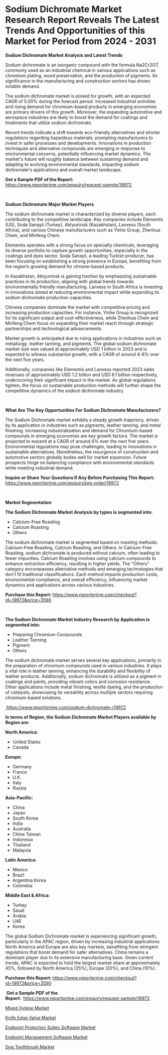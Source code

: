 <p><h1>Sodium Dichromate Market Research Report Reveals The Latest Trends And Opportunities of this Market for Period from 2024 - 2031</h1></p><p><strong>Sodium Dichromate Market Analysis and Latest Trends</strong></p>
<p><p>Sodium dichromate is an inorganic compound with the formula Na2Cr2O7, commonly used as an industrial chemical in various applications such as chromium plating, wood preservation, and the production of pigments. Its significance in the manufacturing and construction sectors has driven notable demand.</p><p>The sodium dichromate market is poised for growth, with an expected CAGR of 5.00% during the forecast period. Increased industrial activities and rising demand for chromium-based products in emerging economies are primary drivers of this growth. Moreover, the expanding automotive and aerospace industries are likely to boost the demand for coatings and treatments that utilize sodium dichromate.</p><p>Recent trends indicate a shift towards eco-friendly alternatives and stricter regulations regarding hazardous materials, prompting manufacturers to invest in safer processes and developments. Innovations in production techniques and alternative compounds are emerging in response to environmental concerns, potentially influencing market dynamics. The market's future will roughly balance between sustaining demand and adapting to evolving environmental standards, impacting sodium dichromate's applications and overall market landscape.</p></p>
<p><strong>Get a Sample PDF of the Report:&nbsp;</strong> <a href="https://www.reportprime.com/enquiry/request-sample/19972?utm_campaign=10&utm_medium=2&utm_source=Github&utm_content=ia&utm_term=24112024&utm_id=sodium-dichromate">https://www.reportprime.com/enquiry/request-sample/19972</a></p>
<p>&nbsp;</p>
<p><strong>Sodium Dichromate Major Market Players</strong></p>
<p><p>The sodium dichromate market is characterized by diverse players, each contributing to the competitive landscape. Key companies include Elementis (US), Soda Sanayii (Turkey), Aktyuninsk (Kazakhstan), Lanxess (South Africa), and various Chinese manufacturers such as Yinhe Group, Zhenhua Chem, and Minfeng Chem.</p><p>Elementis operates with a strong focus on specialty chemicals, leveraging its diverse portfolio to capture growth opportunities, especially in the coatings and dyes sector. Soda Sanayii, a leading Turkish producer, has been focusing on establishing a strong presence in Europe, benefiting from the region’s growing demand for chrome-based products.</p><p>In Kazakhstan, Aktyuninsk is gaining traction by emphasizing sustainable practices in its production, aligning with global trends towards environmentally friendly manufacturing. Lanxess in South Africa is investing in innovations aimed at reducing environmental impact while expanding its sodium dichromate production capacities.</p><p>Chinese companies dominate the market with competitive pricing and increasing production capacities. For instance, Yinhe Group is recognized for its significant output and cost-effectiveness, while Zhenhua Chem and Minfeng Chem focus on expanding their market reach through strategic partnerships and technological advancements.</p><p>Market growth is anticipated due to rising applications in industries such as metallurgy, leather tanning, and pigments. The global sodium dichromate market size was valued at approximately USD 1 billion in 2023 and is expected to witness substantial growth, with a CAGR of around 4-6% over the next five years. </p><p>Additionally, companies like Elementis and Lanxess reported 2023 sales revenues of approximately USD 1.2 billion and USD 6.1 billion respectively, underscoring their significant impact in the market. As global regulations tighten, the focus on sustainable production methods will further shape the competitive dynamics of the sodium dichromate industry.</p></p>
<p>&nbsp;</p>
<p><strong>What Are The Key Opportunities For Sodium Dichromate Manufacturers?</strong></p>
<p><p>The Sodium Dichromate market exhibits a steady growth trajectory, driven by its application in industries such as pigments, leather tanning, and metal finishing. Increasing industrialization and demand for Chromium-based compounds in emerging economies are key growth factors. The market is projected to expand at a CAGR of around 4% over the next five years. Environmental regulations may pose challenges, leading to innovations in sustainable alternatives. Nonetheless, the resurgence of construction and automotive sectors globally bodes well for market expansion. Future prospects hinge on balancing compliance with environmental standards while meeting industrial demand.</p></p>
<p><strong>Inquire or Share Your Questions If Any Before Purchasing This Report:</strong> <a href="https://www.reportprime.com/enquiry/pre-order/19972?utm_campaign=10&utm_medium=2&utm_source=Github&utm_content=ia&utm_term=24112024&utm_id=sodium-dichromate">https://www.reportprime.com/enquiry/pre-order/19972</a></p>
<p>&nbsp;</p>
<p><strong>Market Segmentation</strong></p>
<p><strong>The Sodium Dichromate Market Analysis by types is segmented into:</strong></p>
<p><ul><li>Calcium-Free Roasting</li><li>Calcium Roasting</li><li>Others</li></ul></p>
<p><p>The sodium dichromate market is segmented based on roasting methods: Calcium-Free Roasting, Calcium Roasting, and Others. In Calcium-Free Roasting, sodium dichromate is produced without calcium, often leading to fewer impurities. Calcium Roasting involves using calcium compounds to enhance extraction efficiency, resulting in higher yields. The "Others" category encompasses alternative methods and emerging technologies that don't fit traditional classifications. Each method impacts production costs, environmental compliance, and overall efficiency, influencing market dynamics and applications across various industries.</p></p>
<p><strong>Purchase this Report:&nbsp;</strong><a href="https://www.reportprime.com/checkout?id=19972&price=3590&utm_campaign=10&utm_medium=2&utm_source=Github&utm_content=ia&utm_term=24112024&utm_id=sodium-dichromate">https://www.reportprime.com/checkout?id=19972&price=3590</a></p>
<p>&nbsp;</p>
<p><strong>The Sodium Dichromate Market Industry Research by Application is segmented into:</strong></p>
<p><ul><li>Preparing Chromium Compounds</li><li>Leather Tanning</li><li>Pigment</li><li>Others</li></ul></p>
<p><p>The sodium dichromate market serves several key applications, primarily in the preparation of chromium compounds used in various industries. It plays a vital role in leather tanning, enhancing the durability and flexibility of leather products. Additionally, sodium dichromate is utilized as a pigment in coatings and paints, providing vibrant colors and corrosion resistance. Other applications include metal finishing, textile dyeing, and the production of catalysts, showcasing its versatility across multiple sectors requiring chromium-based solutions.</p></p>
<p><a href="https://www.reportprime.com/sodium-dichromate-r19972?utm_campaign=10&utm_medium=2&utm_source=Github&utm_content=ia&utm_term=24112024&utm_id=sodium-dichromate">&nbsp;https://www.reportprime.com/sodium-dichromate-r19972</a></p>
<p><strong>In terms of Region, the Sodium Dichromate Market Players available by Region are:</strong></p>
<p>
    <p> <strong> North America: </strong>
        <ul>
            <li>United States</li>
            <li>Canada</li>
        </ul>
        </p> 
    <p> <strong> Europe: </strong>
        <ul>
            <li>Germany</li>
            <li>France</li>
            <li>U.K.</li>
            <li>Italy</li>
            <li>Russia</li>
        </ul>
        </p> 
    <p> <strong> Asia-Pacific: </strong>
        <ul>
            <li>China</li>
            <li>Japan</li>
            <li>South Korea</li>
            <li>India</li>
            <li>Australia</li>
            <li>China Taiwan</li>
            <li>Indonesia</li>
            <li>Thailand</li>
            <li>Malaysia</li>
        </ul>
        </p> 
    <p> <strong> Latin America: </strong>
        <ul>
            <li>Mexico</li>
            <li>Brazil</li>
            <li>Argentina Korea</li>
            <li>Colombia</li>
        </ul>
        </p> 
    <p> <strong> Middle East & Africa: </strong>
        <ul>
            <li>Turkey</li>
            <li>Saudi</li>
            <li>Arabia</li>
            <li>UAE</li>
            <li>Korea</li>
        </ul>
    </p>
    </p>
<p><p>The global Sodium Dichromate market is experiencing significant growth, particularly in the APAC region, driven by increasing industrial applications. North America and Europe are also key markets, benefiting from stringent regulations that boost demand for safer alternatives. China remains a dominant player due to its extensive manufacturing base. Given current trends, APAC is expected to hold the largest market share at approximately 45%, followed by North America (25%), Europe (20%), and China (10%).</p></p>
<p><strong>Purchase this Report: </strong><a href="https://www.reportprime.com/checkout?id=19972&price=3590&utm_campaign=10&utm_medium=2&utm_source=Github&utm_content=ia&utm_term=24112024&utm_id=sodium-dichromate">https://www.reportprime.com/checkout?id=19972&price=3590</a></p>
<p>&nbsp;<strong>Get a Sample PDF of the Report:&nbsp;&nbsp;</strong><a href="https://www.reportprime.com/enquiry/request-sample/19972?utm_campaign=10&utm_medium=2&utm_source=Github&utm_content=ia&utm_term=24112024&utm_id=sodium-dichromate">https://www.reportprime.com/enquiry/request-sample/19972</a></p>
<p><strong></strong></p>
<p><p><a href="https://github.com/marloy8/Market-Research-Report-List-6/blob/main/mixed-xylene-market.md?utm_campaign=10&utm_medium=2&utm_source=Github&utm_content=ia&utm_term=24112024&utm_id=sodium-dichromate">Mixed Xylene Market</a></p><p><a href="https://www.linkedin.com/pulse/knife-edge-valve-market-global-regional-analysis-2024--mceje?utm_campaign=10&utm_medium=2&utm_source=Github&utm_content=ia&utm_term=24112024&utm_id=sodium-dichromate">Knife Edge Valve Market</a></p><p><a href="https://issuu.com/reportprime-2/docs/endpoint-protection-suites-software_f9f01cff41b101?utm_campaign=10&utm_medium=2&utm_source=Github&utm_content=ia&utm_term=24112024&utm_id=sodium-dichromate">Endpoint Protection Suites Software Market</a></p><p><a href="https://issuu.com/reportprime-2/docs/endpoint-management-software-market_ed34cf2750167b?utm_campaign=10&utm_medium=2&utm_source=Github&utm_content=ia&utm_term=24112024&utm_id=sodium-dichromate">Endpoint Management Software Market</a></p><p><a href="https://www.linkedin.com/pulse/comprehensive-dog-toothbrush-market-report-regional-analysis-gq7oe?utm_campaign=10&utm_medium=2&utm_source=Github&utm_content=ia&utm_term=24112024&utm_id=sodium-dichromate">Dog Toothbrush Market</a></p></p>